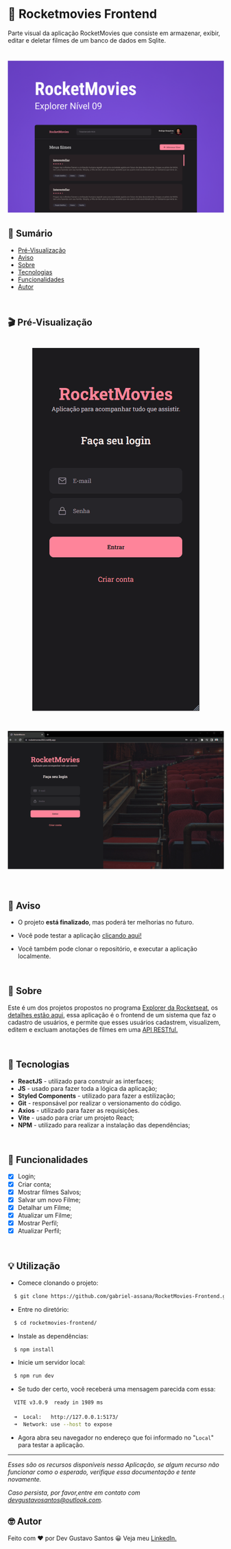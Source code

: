 # :movie_camera: Rocketmovies Frontend

Parte visual da aplicação RocketMovies que consiste em armazenar, exibir, editar e deletar filmes de um banco de dados em Sqlite.

<h1 align="center">
    <img src="./src/assets/cover.jpg" alt="Capa do projeto">
</h1>
 
## :open_book: Sumário

- [Pré-Visualização](#clapper-pré-visualização)
- [Aviso](#loudspeaker-aviso)
- [Sobre](#memo-sobre)
- [Tecnologias](#floppy_disk-tecnologias)
- [Funcionalidades](#hammer-funcionalidades)
- [Autor](#nerd_face-autor)

</br>

## :clapper: Pré-Visualização

<h1 align="center">
    <img src="./src/assets/preview-mobile.gif" alt="gif da versão mobile">
</h1>

<h1 align="center">
    <img src="./src/assets/preview-desktop.gif" alt="gif da versão desktop">
</h1>

</br>

## :loudspeaker: Aviso

- O projeto **está finalizado**, mas poderá ter melhorias no futuro.

- Você pode testar a aplicação [clicando aqui!](https://rocketmovies29.netlify.app/)

- Você também pode clonar o repositório, e executar a aplicação localmente.

</br>

## :memo: Sobre

Este é um dos projetos propostos no programa [Explorer da Rocketseat](https://www.rocketseat.com.br/explorer), os [detalhes estão aqui](https://efficient-sloth-d85.notion.site/Front-end-da-aplica-o-30a5132b30534255b238a8aa1b48c963), essa aplicação é o frontend de um sistema que faz o cadastro de usuários, e permite que esses usuários cadastrem, visualizem, editem e excluam anotações de filmes em uma [API RESTful.](https://github.com/devgustavosantos/rocketmovies-backend)

</br>

## :floppy_disk: Tecnologias

- **ReactJS** - utilizado para construir as interfaces;
- **JS** - usado para fazer toda a lógica da aplicação;
- **Styled Components** - utilizado para fazer a estilização;
- **Git** - responsável por realizar o versionamento do código.
- **Axios** - utilizado para fazer as requisições.
- **Vite** - usado para criar um projeto React;
- **NPM** - utilizado para realizar a instalação das dependências;

</br>


## :hammer: Funcionalidades

- [x] Login;
- [x] Criar conta;
- [x] Mostrar filmes Salvos;
- [x] Salvar um novo Filme;
- [x] Detalhar um Filme;
- [x] Atualizar um Filme;
- [x] Mostrar Perfil;
- [x] Atualizar Perfil;

</br>

## :bulb: Utilização

- Comece clonando o projeto:

```bash
  $ git clone https://github.com/gabriel-assana/RocketMovies-Frontend.git
```

- Entre no diretório:

```bash
  $ cd rocketmovies-frontend/
```

- Instale as dependências:

```bash
  $ npm install
```

- Inicie um servidor local:

```bash
  $ npm run dev
```

- Se tudo der certo, você receberá uma mensagem parecida com essa:

```bash
  VITE v3.0.9  ready in 1989 ms

  ➜  Local:   http://127.0.0.1:5173/
  ➜  Network: use --host to expose
```

- Agora abra seu navegador no endereço que foi informado no "`Local`" para testar a aplicação.

---

_Esses são os recursos disponíveis nessa Aplicação, se algum recurso não funcionar como o esperado, verifique essa documentação e tente novamente._

_Caso persista, por favor,entre em contato com [devgustavosantos@outlook.com](mailto:devgustavosantos@outlook.com)._

## :nerd_face: Autor

Feito com :heart: por Dev Gustavo Santos :grinning: Veja meu [LinkedIn.](https://www.linkedin.com/in/devgustavosantos/)
  
